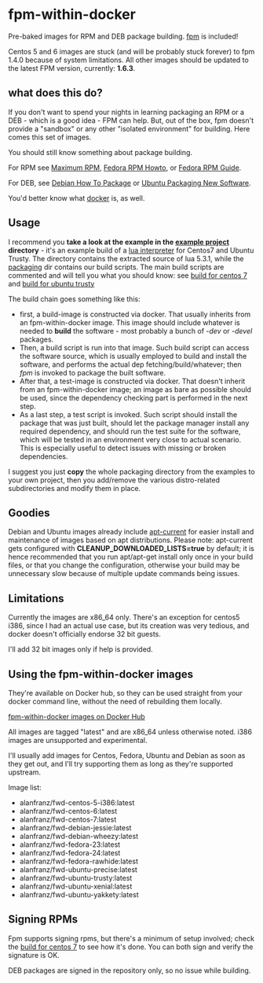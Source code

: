 # fpm-within-docker

Pre-baked images for RPM and DEB package building. [fpm](https://github.com/jordansissel/fpm) is included!

Centos 5 and 6 images are stuck (and will be probably stuck forever) to fpm 1.4.0 because of system limitations.
All other images should be updated to the latest FPM version, currently: **1.6.3**.

## what does this do?

If you don't want to spend your nights in learning packaging an RPM or a DEB - which is a good idea - FPM can help.
But, out of the box, fpm doesn't provide a "sandbox" or any other "isolated environment" for building. Here comes this set of images.

You should still know something about package building.

For RPM see [Maximum RPM](http://www.rpm.org/max-rpm/), [Fedora RPM Howto](https://fedoraproject.org/wiki/How_to_create_an_RPM_package), or [Fedora RPM Guide](https://docs.fedoraproject.org/en-US/Fedora_Draft_Documentation/0.1/html/RPM_Guide/).

For DEB, see [Debian How To Package](https://wiki.debian.org/HowToPackageForDebian) or [Ubuntu Packaging New Software](http://packaging.ubuntu.com/html/packaging-new-software.html).

You'd better know what [docker](https://www.docker.com/) is, as well.

## Usage

I recommend you **take a look at the example in the [example project](example-project) directory** - it's an example build of a [lua interpreter](http://www.lua.org)
for Centos7 and Ubuntu Trusty. The directory contains the extracted source of lua 5.3.1, while the [packaging](example-project/packaging) dir contains our build scripts. The main build scripts are commented and will tell you what you should know: see [build for centos 7](example-project/packaging/centos-7/build) and [build for ubuntu trusty](example-project/packaging/ubuntu-trusty/build)

The build chain goes something like this:

* first, a build-image is constructed via docker. That usually inherits from an fpm-within-docker image. This image should include whatever is needed to **build** the software - most probably a bunch of *-dev* or *-devel* packages.
* Then, a build script is run into that image. Such build script can access the software source, which is usually employed to build and install the software, and performs the actual dep fetching/build/whatever; then *fpm* is invoked to package the built software.
* After that, a test-image is constructed via docker. That doesn't inherit from an fpm-within-docker image; an image as bare as possible should be used, since the dependency checking part is performed in the next step.
* As a last step, a test script is invoked. Such script should install the package that was just built, should let the package manager install any required dependency, and should run the test suite for the software, which will be tested in an environment very close to actual scenario. This is especially useful to detect issues with missing or broken dependencies.

I suggest you just **copy** the whole packaging directory from the examples to your own project, then you add/remove the various distro-related subdirectories and modify them in place.

## Goodies

Debian and Ubuntu images already include [apt-current](https://github.com/alanfranz/apt-current) for easier
install and maintenance of images based on apt distributions. Please note: apt-current gets configured with **CLEANUP_DOWNLOADED_LISTS=true** by default;
it is hence recommended that you run apt/apt-get install only once in your build files, or that you change the configuration, otherwise your build
may be unnecessary slow because of multiple update commands being issues.


## Limitations

Currently the images are x86_64 only. There's an exception for
centos5 i386, since I had an actual use case, but its creation
was very tedious, and docker doesn't officially endorse 32 bit guests.

I'll add 32 bit images only if help is provided.

## Using the fpm-within-docker images

They're available on Docker hub, so they can be used straight from your docker command line, without the need of rebuilding them locally.

[fpm-within-docker images on Docker Hub](https://hub.docker.com/search/?isAutomated=0&isOfficial=0&page=1&pullCount=0&q=alanfranz%2Ffwd&starCount=0)

All images are tagged "latest" and are x86_64 unless otherwise noted. i386 images are
unsupported and experimental.

I'll usually add images for Centos, Fedora, Ubuntu and Debian as soon
as they get out, and I'll try supporting them as long as they're supported upstream.

Image list:

* alanfranz/fwd-centos-5-i386:latest
* alanfranz/fwd-centos-6:latest
* alanfranz/fwd-centos-7:latest
* alanfranz/fwd-debian-jessie:latest
* alanfranz/fwd-debian-wheezy:latest
* alanfranz/fwd-fedora-23:latest
* alanfranz/fwd-fedora-24:latest
* alanfranz/fwd-fedora-rawhide:latest
* alanfranz/fwd-ubuntu-precise:latest
* alanfranz/fwd-ubuntu-trusty:latest
* alanfranz/fwd-ubuntu-xenial:latest
* alanfranz/fwd-ubuntu-yakkety:latest

## Signing RPMs

Fpm supports signing rpms, but there's a minimum of setup involved; check the [build for centos 7](example-project/packaging/centos-7/build) to see 
how it's done. You can both sign and verify the signature is OK.

DEB packages are signed in the repository only, so no issue while building.
